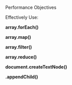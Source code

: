 Performance Objectives


Effectively Use:

**array.forEach()**

**array.map()**

**array.filter()**

**array.reduce()**

**document.createTextNode()**

**.appendChild()**
